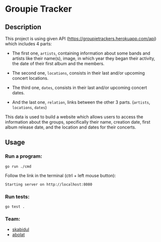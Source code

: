 # Groupie Tracker

## Description

This project is using given API (https://groupietrackers.herokuapp.com/api) which includes 4 parts:
  - The first one, `artists`, containing information about some bands and artists like their name(s), image, in which year they began their activity, the date of their first album and the members.

  - The second one, `locations`, consists in their last and/or upcoming concert locations.

  - The third one, `dates`, consists in their last and/or upcoming concert dates.

  - And the last one, `relation`, links between the other 3 parts. (`artists`, `locations`, `dates`)

This data is used to build a website which allows users to access the information about the groups, specifically their name, creation date, first album release date, and the location and dates for their concerts.

## Usage

### Run a program:

```
go run ./cmd 
```

Follow the link in the terminal (ctrl + left mouse button):

```
Starting server on http://localhost:8080
```

### Run tests:

```
go test .
```

### Team:
  - [skabidul](https://01.alem.school/git/skabidul)  
  - [abolat](https://01.alem.school/git/abolat)  